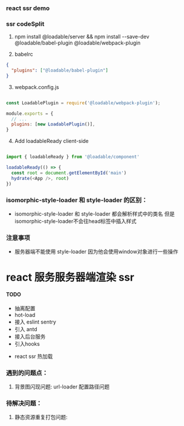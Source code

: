 ### react ssr demo

### ssr codeSplit

1. npm install @loadable/server && npm install --save-dev @loadable/babel-plugin @loadable/webpack-plugin

2. babelrc

```json
{
  "plugins": ["@loadable/babel-plugin"]
}
```

3. webpack.config.js

```js

const LoadablePlugin = require('@loadable/webpack-plugin');

module.exports = {
  // ...
  plugins: [new LoadablePlugin()],
}

```

4. Add loadableReady client-side


```js

import { loadableReady } from '@loadable/component'

loadableReady(() => {
  const root = document.getElementById('main')
  hydrate(<App />, root)
})

```

### isomorphic-style-loader 和 style-loader 的区别：

* isomorphic-style-loader 和 style-loader 都会解析样式中的类名 但是 isomorphic-style-loader不会往head标签中插入样式

### 注意事项

* 服务器端不能使用 style-loader  因为他会使用window对象进行一些操作

# react 服务服务器端渲染 ssr 


#### TODO

* 抽离配置
* hot-load 
* 接入 eslint sentry 
* 引入 antd
* 接入后台服务
* 引入hooks



- react ssr  热加载



### 遇到的问题点：

1. 背景图闪现问题:
      url-loader 配置路径问题

### 待解决问题：

1. 静态资源重复打包问题:





